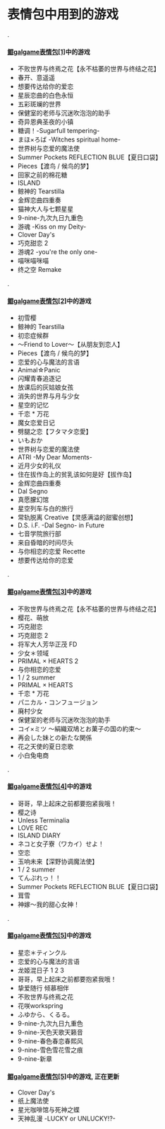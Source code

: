 # 表情包中用到的游戏

.

#### [鲲galgame表情包[1]](https://t.me/addstickers/KUNgal1)中的游戏

- 不败世界与终焉之花【永不枯萎的世界与终结之花】
- 春开、意遥遥
- 想要传达给你的爱恋
- 星辰恋曲的白色永恒
- 五彩斑斓的世界
- 保健室的老师与沉迷吹泡泡的助手
- 奇异恩典圣夜的小镇
- 糖调！-Sugarfull tempering-
- まほ×ろば -Witches spiritual home-
- 世界树与恋爱的魔法使
- Summer Pockets REFLECTION BLUE【夏日口袋】
- Pieces【渡鸟 / 候鸟的梦】
- 回家之前的棉花糖
- ISLAND
- 鲸神的 Tearstilla
- 金辉恋曲四重奏
- 猫神大人与七颗星星
- 9-nine-九次九日九重色
- 游魂 -Kiss on my Deity-
- Clover Day's
- 巧克甜恋 2
- 游魂2 -you're the only one-
- 喵咪喵咪喵
- 终之空 Remake

.

#### [鲲galgame表情包[2]](https://t.me/addstickers/KUNgal2)中的游戏

- 初雪樱
- 鲸神的 Tearstilla
- 初恋症候群
- ～Friend to Lover～【从朋友到恋人】
- Pieces【渡鸟 / 候鸟的梦】
- 恋爱的心与魔法的言语
- Animal☆Panic
- 闪耀青春追逐记
- 放课后的灰姑娘女孩
- 消失的世界与月与少女
- 星空的记忆
- 千恋 \* 万花
- 魔女恋爱日记
- 劈腿之恋【フタマタ恋愛】
- いもおか
- 世界树与恋爱的魔法使
- ATRI -My Dear Moments-
- 近月少女的礼仪
- 住在拔作岛上的贫乳该如何是好【拔作岛】
- 金辉恋曲四重奏
- Dal Segno
- 真愿朦幻馆
- 星空列车与白的旅行
- 常轨脱离 Creative【灵感满溢的甜蜜创想】
- D.S. i.F. -Dal Segno- in Future
- 七音学院旅行部
- 来自昏暗的时间尽头
- 与你相恋的恋爱 Recette
- 想要传达给你的恋爱

.

#### [鲲galgame表情包[3]](https://t.me/addstickers/KUNgal3)中的游戏

- 不败世界与终焉之花【永不枯萎的世界与终结之花】
- 樱花、萌放
- 巧克甜恋
- 巧克甜恋 2
- 将军大人芳华正茂 FD
- 少女＊领域
- PRIMAL × HEARTS 2
- 与你相恋的恋爱
- 1 / 2 summer
- PRIMAL × HEARTS
- 千恋 \* 万花
- パニカル・コンフュージョン
- 廃村少女
- 保健室的老师与沉迷吹泡泡的助手
- コイ×ミツ ～絹織双鳩とお菓子の国の約束～
- 再会した妹との新たな関係
- 花之天使的夏日恋歌
- 小白兔电商

.

#### [鲲galgame表情包[4]](https://t.me/addstickers/KUNgal4)中的游戏

- 哥哥，早上起床之前都要抱紧我哦！
- 樱之诗
- Unless Terminalia
- LOVE REC
- ISLAND DIARY
- ネコと女子寮（ワカイ）せよ！
- 空恋
- 玉响未来【深野协调魔法使】
- 1 / 2 summer
- てんぷれっ！！
- Summer Pockets REFLECTION BLUE【夏日口袋】
- 茸雪
- 神嫁～我的甜心女神！

.

#### [鲲galgame表情包[5]](https://t.me/addstickers/KUNgal5)中的游戏

- 星恋＊ティンクル
- 恋爱的心与魔法的言语
- 龙姬混日子 1 2 3
- 哥哥，早上起床之前都要抱紧我哦！
- 挚爱随行 倾慕相伴
- 不败世界与终焉之花
- 花咲workspring
- ふゆから、くるる。
- 9-nine-九次九日九重色
- 9-nine-天色天歌天籁音
- 9-nine-春色春恋春熙风
- 9-nine-雪色雪花雪之痕
- 9-nine-新章

#### [鲲galgame表情包[5]](https://t.me/addstickers/KUNgal6)中的游戏, 正在更新

- Clover Day's
- 纸上魔法使
- 星光咖啡馆与死神之蝶
- 天神乱漫 -LUCKY or UNLUCKY!?-
